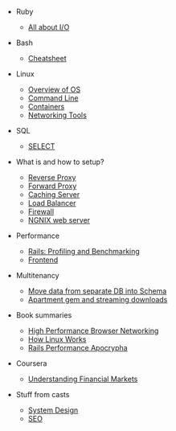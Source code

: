 - Ruby
  - [All about I/O](docs/ruby/io.md)

- Bash
  - [Cheatsheet](docs/bash/cheatsheet.md)

- Linux
  - [Overview of OS](docs/linux/overview-of-os.md)
  - [Command Line](docs/linux/command-line.md)
  - [Containers](docs/linux/containers.md)
  - [Networking Tools](docs/linux/networking.md)

- SQL

  - [SELECT](docs/sql/select.md)

- What is and how to setup?

  - [Reverse Proxy](docs/what_is_and_how_to/reverse_proxy.md)
  - [Forward Proxy](docs/what_is_and_how_to/forward_proxy.md)
  - [Caching Server](docs/what_is_and_how_to/caching_server.md)
  - [Load Balancer](docs/what_is_and_how_to/load_balancer.md)
  - [Firewall](docs/what_is_and_how_to/firewall.md)
  - [NGNIX web server](docs/what_is_and_how_to/ngnix_web_server.md)

- Performance
  - [Rails: Profiling and Benchmarking](docs/performance/rails.md)
  - [Frontend](docs/performance/frontend.md)

- Multitenancy

  - [Move data from separate DB into Schema](docs/multitenancy/db-to-schema-move.md)
  - [Apartment gem and streaming downloads](docs/multitenancy/apartment-and-streaming.md)

- Book summaries

  - [High Performance Browser Networking](docs/books/high-performance-browser-networking.md)
  - [How Linux Works](docs/books/how-linux-works.md)
  - [Rails Performance Apocrypha](docs/books/rails-performance-apocrypha.md)

- Coursera

  - [Understanding Financial Markets](docs/coursera/understanding-financial-markets.md)

- Stuff from casts

  - [System Design](docs/cast_notes/system_design.md)
  - [SEO](docs/cast_notes/seo.md)
